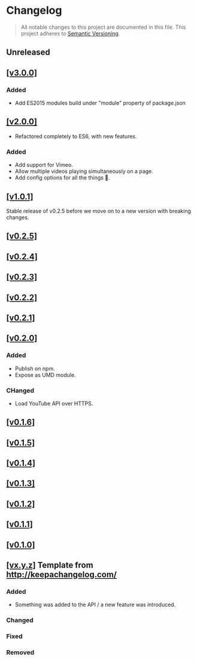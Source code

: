 # Changelog

> All notable changes to this project are documented in this file.
This project adheres to [Semantic Versioning](http://semver.org/spec/v2.0.0.html).

## Unreleased

## [[v3.0.0]](https://github.com/springload/Quicktube.js/releases/tag/v3.0.0)

### Added

- Add ES2015 modules build under "module" property of package.json

## [[v2.0.0]](https://github.com/springload/Quicktube.js/releases/tag/v2.0.0)

- Refactored completely to ES6, with new features.

### Added

- Add support for Vimeo.
- Allow multiple videos playing simultaneously on a page.
- Add config options for all the things 🌈.

## [[v1.0.1]](https://github.com/springload/Quicktube.js/releases/tag/v1.0.1)

Stable release of v0.2.5 before we move on to a new version with breaking changes.

## [[v0.2.5]](https://github.com/springload/Quicktube.js/releases/tag/v0.2.5)

## [[v0.2.4]](https://github.com/springload/Quicktube.js/releases/tag/v0.2.4)

## [[v0.2.3]](https://github.com/springload/Quicktube.js/releases/tag/v0.2.3)

## [[v0.2.2]](https://github.com/springload/Quicktube.js/releases/tag/v0.2.2)

## [[v0.2.1]](https://github.com/springload/Quicktube.js/releases/tag/v0.2.1)

## [[v0.2.0]](https://github.com/springload/Quicktube.js/releases/tag/v0.2.0)

### Added

- Publish on npm.
- Expose as UMD module.

### CHanged

- Load YouTube API over HTTPS.

## [[v0.1.6]](https://github.com/springload/Quicktube.js/releases/tag/v0.1.6)

## [[v0.1.5]](https://github.com/springload/Quicktube.js/releases/tag/v0.1.5)

## [[v0.1.4]](https://github.com/springload/Quicktube.js/releases/tag/v0.1.4)

## [[v0.1.3]](https://github.com/springload/Quicktube.js/releases/tag/v0.1.3)

## [[v0.1.2]](https://github.com/springload/Quicktube.js/releases/tag/v0.1.2)

## [[v0.1.1]](https://github.com/springload/Quicktube.js/releases/tag/v0.1.1)

## [[v0.1.0]](https://github.com/springload/Quicktube.js/releases/tag/v0.1.0)


## [[vx.y.z]](https://github.com/springload/Quicktube.js/releases/tag/x.y.z) Template from http://keepachangelog.com/

### Added

- Something was added to the API / a new feature was introduced.

### Changed

### Fixed

### Removed

